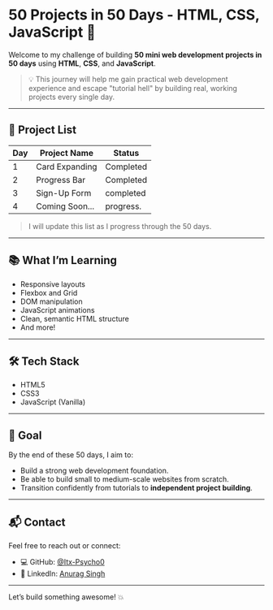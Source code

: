 # 50 Projects in 50 Days - HTML, CSS, JavaScript 🚀

Welcome to my challenge of building **50 mini web development projects in 50 days** using **HTML**, **CSS**, and **JavaScript**.

> 💡 This journey will help me gain practical web development experience and escape "tutorial hell" by building real, working projects every single day.

---

## 📁 Project List

| Day | Project Name           | Status         |
|-----|------------------------|----------------|
| 1   | Card Expanding         |    Completed   |
| 2   | Progress Bar           |    Completed   |
| 3   | Sign-Up Form           |    completed   |
| 4   | Coming Soon...         |    progress.   |

> I will update this list as I progress through the 50 days.

---

## 📚 What I’m Learning

- Responsive layouts
- Flexbox and Grid
- DOM manipulation
- JavaScript animations
- Clean, semantic HTML structure
- And more!

---

## 🛠 Tech Stack

- HTML5
- CSS3
- JavaScript (Vanilla)

---

## 📌 Goal

By the end of these 50 days, I aim to:
- Build a strong web development foundation.
- Be able to build small to medium-scale websites from scratch.
- Transition confidently from tutorials to **independent project building**.

---

## 📬 Contact

Feel free to reach out or connect:

- 💻 GitHub: [@Itx-Psycho0](https://github.com/Itx-Psycho0)
- 🔗 LinkedIn: [Anurag Singh](https://www.linkedin.com/in/anurag-singh-769567369/)

---

Let’s build something awesome! 💥

